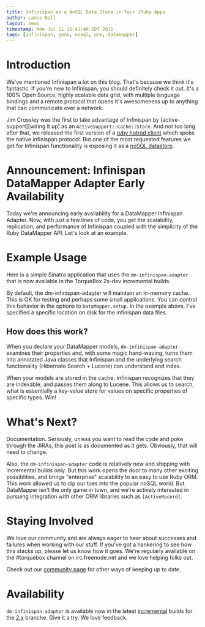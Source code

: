 ```yaml
---
title: Infinispan as a NoSQL Data Store in Your JRuby Apps
author: Lance Ball
layout: news
timestamp: Mon Jul 11 11:41:48 EDT 2011
tags: [infinispan, gems, nosql, orm, datamapper]
---
```


[CI]: https://torquebox.ci.cloudbees.com/
[1.x]: /1x/builds/
[2.x]: /2x/builds/

[ruby hotrod client]: http://torquebox.org/news/2011/06/08/infinispan-ruby-client/
[active support]: http://torquebox.org/news/2011/03/09/torquebox-caching/
[noSQL datastore]: https://issues.jboss.org/browse/TORQUE-224
[ActiveRecord]: https://issues.jboss.org/browse/TORQUE-393
[community page]: http://torquebox.org/community/

# Introduction

We've mentioned Infinispan a lot on this blog. That's because we think it's
fantastic.  If you're new to Infinispan, you should definitely check it out.
It's a 100% Open Source, highly scalable data grid, with multiple language
bindings and a remote protocol that opens it's awesomeness up to anything that
can communicate over a network.

Jim Crossley was the first to take advantage of Infinispan by
[active-support][wiring it up] as an `ActiveSupport::Cache::Store`.  And not too long
after that, we released the first version of a [ruby hotrod client] which spoke the
native infinispan protocol.  But one of the most requested features we get for
Infinispan functionality is exposing it as a [noSQL datastore].

# Announcement: Infinispan DataMapper Adapter Early Availability

Today we're announcing early availability for a DataMapper Infinispan Adapter.
Now, with just a few lines of code, you get the scalability, replication, and
performance of Infinispan coupled with the simplicity of the Ruby DataMapper
API.  Let's look at an example.

# Example Usage

Here is a simple Sinatra application that uses the `dm-infinispan-adapter` that is
now available in the TorqueBox 2x-dev incremental builds.

<script src="https://gist.github.com/1076576.js?file=beers.rb"></script>

By default, the dm-infinispan-adapter will maintain an in-memory cache.  This is OK for testing
and perhaps some small applications.  You can control this behavior in the options to
`DataMapper.setup`.  In the example above, I've specified a specific location on disk for the
infinispan data files.

## How does this work?

When you declare your DataMapper models, `dm-infinispan-adapter` examines their properties
and, with some magic hand-waving, turns them into annotated Java classes that Infinispan and
the underlying search functionality (Hibernate Search + Lucene) can understand and index.

When your models are stored in the cache, Infinispan recognizes that they are indexable, and
passes them along to Lucene.  This allows us to search, what is essentially a key-value store
for values on specific properties of specific types.  Win!


# What's Next?

Documentation. Seriously, unless you want to read the code and poke through the JIRAs, this
post is as documented as it gets.  Obviously, that will need to change.

Also, the `dm-infinispan-adapter` code is relatively new and shipping with
incremental builds only.  But this work opens the door to many other exciting
possiblities, and brings "enterprise" scalability to an easy to use Ruby ORM.
This work allowed us to dip our toes into the popular noSQL world.  But
DataMapper isn't the only game in town, and we're actively interested in
pursuing integration with other ORM libraries such as `[ActiveRecord]`.


# Staying Involved

We love our community and are always eager to hear about successes and failures when working with our stuff.
If you've got a hankering to see how this stacks up, please let us know how it goes.  We're regularly available
on the #torquebox channel on irc.freenode.net and we love helping folks out.

Check out our [community page] for other ways of keeping up to date.

# Availability

`dm-infinispan-adapter` is available now in the latest [incremental][CI] builds for the [2.x] branche. Give it a try.
We love feedback.

